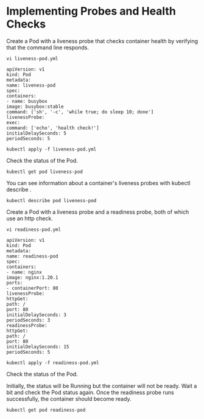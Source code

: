# Implementing Probes and Health Checks
Create a Pod with a liveness probe that checks container health by verifying that the command line responds.
```shell
vi liveness-pod.yml
```
```shell
apiVersion: v1
kind: Pod
metadata:
name: liveness-pod
spec:
containers:
- name: busybox
image: busybox:stable
command: ['sh', '-c', 'while true; do sleep 10; done']
livenessProbe:
exec:
command: ['echo', 'health check!']
initialDelaySeconds: 5
periodSeconds: 5
```
```shell
kubectl apply -f liveness-pod.yml
```
Check the status of the Pod.
```shell
kubectl get pod liveness-pod
```
You can see information about a container's liveness probes with kubectl describe .
```shell
kubectl describe pod liveness-pod
```
Create a Pod with a liveness probe and a readiness probe, both of which use an http check.
```shell
vi readiness-pod.yml
```
```shell
apiVersion: v1
kind: Pod
metadata:
name: readiness-pod
spec:
containers:
- name: nginx
image: nginx:1.20.1
ports:
- containerPort: 80
livenessProbe:
httpGet:
path: /
port: 80
initialDelaySeconds: 3
periodSeconds: 3
readinessProbe:
httpGet:
path: /
port: 80
initialDelaySeconds: 15
periodSeconds: 5
```
```shell
kubectl apply -f readiness-pod.yml
```
Check the status of the Pod. 

Initially, the status will be Running but the container will not be ready. Wait a bit and check the
Pod status again. Once the readiness probe runs successfully, the container should become ready.
```shell
kubectl get pod readiness-pod
```
